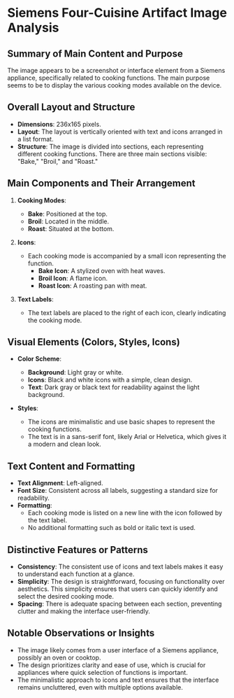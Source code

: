 # Siemens Four-Cuisine Artifact Image Analysis

## Summary of Main Content and Purpose
The image appears to be a screenshot or interface element from a Siemens appliance, specifically related to cooking functions. The main purpose seems to be to display the various cooking modes available on the device.

## Overall Layout and Structure
- **Dimensions**: 236x165 pixels.
- **Layout**: The layout is vertically oriented with text and icons arranged in a list format.
- **Structure**: The image is divided into sections, each representing different cooking functions. There are three main sections visible: "Bake," "Broil," and "Roast."

## Main Components and Their Arrangement
1. **Cooking Modes**:
   - **Bake**: Positioned at the top.
   - **Broil**: Located in the middle.
   - **Roast**: Situated at the bottom.

2. **Icons**:
   - Each cooking mode is accompanied by a small icon representing the function.
     - **Bake Icon**: A stylized oven with heat waves.
     - **Broil Icon**: A flame icon.
     - **Roast Icon**: A roasting pan with meat.

3. **Text Labels**:
   - The text labels are placed to the right of each icon, clearly indicating the cooking mode.

## Visual Elements (Colors, Styles, Icons)
- **Color Scheme**:
  - **Background**: Light gray or white.
  - **Icons**: Black and white icons with a simple, clean design.
  - **Text**: Dark gray or black text for readability against the light background.

- **Styles**:
  - The icons are minimalistic and use basic shapes to represent the cooking functions.
  - The text is in a sans-serif font, likely Arial or Helvetica, which gives it a modern and clean look.

## Text Content and Formatting
- **Text Alignment**: Left-aligned.
- **Font Size**: Consistent across all labels, suggesting a standard size for readability.
- **Formatting**:
  - Each cooking mode is listed on a new line with the icon followed by the text label.
  - No additional formatting such as bold or italic text is used.

## Distinctive Features or Patterns
- **Consistency**: The consistent use of icons and text labels makes it easy to understand each function at a glance.
- **Simplicity**: The design is straightforward, focusing on functionality over aesthetics. This simplicity ensures that users can quickly identify and select the desired cooking mode.
- **Spacing**: There is adequate spacing between each section, preventing clutter and making the interface user-friendly.

## Notable Observations or Insights
- The image likely comes from a user interface of a Siemens appliance, possibly an oven or cooktop.
- The design prioritizes clarity and ease of use, which is crucial for appliances where quick selection of functions is important.
- The minimalistic approach to icons and text ensures that the interface remains uncluttered, even with multiple options available.